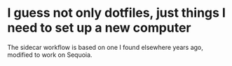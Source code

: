 # I guess not only dotfiles, just things I need to set up a new computer

The sidecar workflow is based on one I found elsewhere years ago, modified to work on Sequoia.
